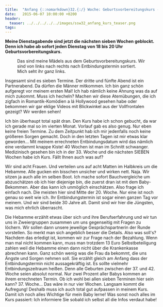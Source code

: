 ```yaml
---
title:  "Anfang {::nomarkdown}32.{:/} Woche: Geburtsvorbereitungskurs - Hecheln in der Horde?"
date:   2015-06-07 10:00:00 +0200
header:
  teaser: ../../../../../images/ssw32_anfang_kurs_teaser.png
tags:
---
```

**Meine Dienstagabende sind jetzt die nächsten sieben Wochen geblockt. Denn ich habe ab sofort jeden Dienstag von 18 bis 20 Uhr Geburtsvorbereitungskurs.**

<figure>
  <img src="../../../../../images/ssw32_anfang_kurs.jpg" alt="">
  <figcaption>Das sind meine Mädels aus dem Geburtsvorbereitungskurs. Wir sind von links nach rechts nach Entbindungstermin sortiert. Mich seht ihr ganz links.</figcaption>
</figure>

Insgesamt sind es sieben Termine. Der dritte und fünfte Abend ist ein Partnerabend. Da dürfen die Männer mitkommen. Ich bin ganz schön aufgeregt vor meinem ersten Mal! Ich hab nämlich keine Ahnung was da auf mich zukommt. Muss ich hecheln? Machen wir diese Atemübungen, die ich zigfach in Romantik-Komödien a lá Hollywood gesehen habe oder bekommen wir gar eklige Videos mit Blickwinkel aus der Vollfrontalen gezeigt? Wir werden sehen!

Ich bin überhaupt total spät dran. Den Kurs habe ich schon gebucht, da war ich gerade mal so im vierten Monat. Vorlauf gab es also genug. Nur eben keine freien Termine. Zu dem Zeitpunkt hab ich mir jedenfalls noch keine größeren Sorgen gemacht. Doch in den letzten Tagen ist mir etwas klar geworden... Mit meinem errechneten Entbindungsdatum wird das nämlich eine verdammt knappe Kiste! 40 Wochen ist man im Schnitt schwanger. Medizinisch gesehen bin ich in der 33. Woche und die nächsten SIEBEN Wochen habe ich Kurs. Fällt Ihnen auch was auf?

Wir sind acht Frauen. Und verteilen uns auf acht Matten im Halbkreis um die Hebamme. Alle gucken ein bisschen unsicher und wirken nett. Naja. Wir sitzen ja auch alle im selben Boot. Ich mache sofort Bauchvergleiche um abzuschätzen ob ich hier diejenige bin, die zuerst dran ist mit dem Baby-Bekommen. Aber das kann ich unmöglich einschätzen. Also frage ich einfach nach. Die meisten hier sind Mitte der 20. Woche. Nur eine ist noch genau so weit wie ich. Ihr Entbindungstermin ist sogar einen ganzen Tag vor meinem. Und wir sind beide 30 Jahre alt. Damit sind wir hier die Jüngsten, was mich ehrlich überrascht.

Die Hebamme erzählt etwas über sich und ihre Berufserfahrung und wir tun uns in Zweiergruppen zusammen um uns gegenseitig mit Fragen zu löchern. Wir sollen dann unsere jeweilige Gesprächspartnerin der Runde vorstellen. So merkt man sich angeblich besser die Details. Also was soll's? Nachdem das erledigt ist, kommen wir zur Frage nach der Bezahlung. Wenn man mal nicht kommen kann, muss man trotzdem 13 Euro Selbstbeteiligung zahlen weil die Hebamme einen dann nicht über die Krankenkasse abrechnen kann. Ganz schön wenig was die Frau da bekommt, die uns Ängste und Sorgen nehmen soll. Sie erzählt gleich am Anfang dass der Entbindungstermin nicht aussagekräftig ist. Es sollte vielmehr Entbindungszeitraum heißen. Denn alle Geburten zwischen der 37. und 42. Woche seien absolut normal. Nur zwei Prozent aller Babys kommen an ihrem errechneten Termin. Ob ich wohl bei allen sieben Terminen hier sein kann? 37. Woche... Das wäre in nur vier Wochen. Langsam kommt die Aufregung! Deshalb muss ich auch total gut aufpassen in meinem Kurs. Damit ich noch alles Wichtige für mein Baby lerne! Was sonst noch alles im Kurs passiert: Ich informiere Sie sobald ich selbst all die Infos verdaut habe!